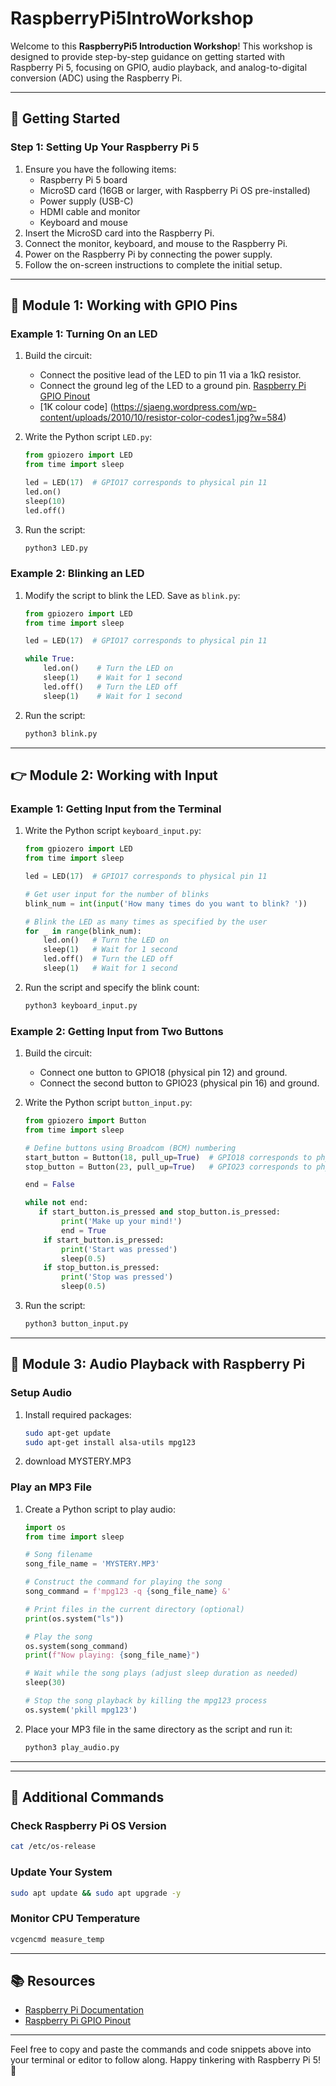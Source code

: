 # RaspberryPi5IntroWorkshop

Welcome to this **RaspberryPi5 Introduction Workshop**! This workshop is designed to provide step-by-step guidance on getting started with Raspberry Pi 5, focusing on GPIO, audio playback, and analog-to-digital conversion (ADC) using the Raspberry Pi.

---

## 🚀 Getting Started

### Step 1: Setting Up Your Raspberry Pi 5
1. Ensure you have the following items:
   - Raspberry Pi 5 board
   - MicroSD card (16GB or larger, with Raspberry Pi OS pre-installed)
   - Power supply (USB-C)
   - HDMI cable and monitor
   - Keyboard and mouse
2. Insert the MicroSD card into the Raspberry Pi.
3. Connect the monitor, keyboard, and mouse to the Raspberry Pi.
4. Power on the Raspberry Pi by connecting the power supply.
5. Follow the on-screen instructions to complete the initial setup.

---

## 🌿 Module 1: Working with GPIO Pins

### Example 1: Turning On an LED
1. Build the circuit:
   - Connect the positive lead of the LED to pin 11 via a 1kΩ resistor.
   - Connect the ground leg of the LED to a ground pin.
     [Raspberry Pi GPIO Pinout](https://pinout.xyz/)
   - [1K colour code] (https://sjaeng.wordpress.com/wp-content/uploads/2010/10/resistor-color-codes1.jpg?w=584)

2. Write the Python script `LED.py`:
   ```python
   from gpiozero import LED
   from time import sleep
   
   led = LED(17)  # GPIO17 corresponds to physical pin 11
   led.on()
   sleep(10)
   led.off()
   ```
3. Run the script:
   ```bash
   python3 LED.py
   ```

### Example 2: Blinking an LED
1. Modify the script to blink the LED. Save as `blink.py`:
   ```python
   from gpiozero import LED
   from time import sleep
   
   led = LED(17)  # GPIO17 corresponds to physical pin 11
   
   while True:
       led.on()    # Turn the LED on
       sleep(1)    # Wait for 1 second
       led.off()   # Turn the LED off
       sleep(1)    # Wait for 1 second
   ```
2. Run the script:
   ```bash
   python3 blink.py
   ```

---

## 👉 Module 2: Working with Input

### Example 1: Getting Input from the Terminal
1. Write the Python script `keyboard_input.py`:
   ```python
   from gpiozero import LED
   from time import sleep

   led = LED(17)  # GPIO17 corresponds to physical pin 11

   # Get user input for the number of blinks
   blink_num = int(input('How many times do you want to blink? '))

   # Blink the LED as many times as specified by the user
   for _ in range(blink_num):
       led.on()   # Turn the LED on
       sleep(1)   # Wait for 1 second
       led.off()  # Turn the LED off
       sleep(1)   # Wait for 1 second
   ```
2. Run the script and specify the blink count:
   ```bash
   python3 keyboard_input.py
   ```

### Example 2: Getting Input from Two Buttons
1. Build the circuit:
   - Connect one button to GPIO18 (physical pin 12) and ground.
   - Connect the second button to GPIO23 (physical pin 16) and ground.

2. Write the Python script `button_input.py`:
   ```python
   from gpiozero import Button
   from time import sleep
   
   # Define buttons using Broadcom (BCM) numbering
   start_button = Button(18, pull_up=True)  # GPIO18 corresponds to physical pin 12
   stop_button = Button(23, pull_up=True)   # GPIO23 corresponds to physical pin 16
   
   end = False
   
   while not end:
      if start_button.is_pressed and stop_button.is_pressed:
           print('Make up your mind!')
           end = True
       if start_button.is_pressed:
           print('Start was pressed')
           sleep(0.5)
       if stop_button.is_pressed:
           print('Stop was pressed')
           sleep(0.5)
   ```
3. Run the script:
   ```bash
   python3 button_input.py
   ```

---

## 🎵 Module 3: Audio Playback with Raspberry Pi

### Setup Audio
1. Install required packages:
   ```bash
   sudo apt-get update
   sudo apt-get install alsa-utils mpg123
   ```
2. download MYSTERY.MP3

   
### Play an MP3 File
1. Create a Python script to play audio:
   ```python
   import os
   from time import sleep
   
   # Song filename
   song_file_name = 'MYSTERY.MP3'
   
   # Construct the command for playing the song
   song_command = f'mpg123 -q {song_file_name} &'
   
   # Print files in the current directory (optional)
   print(os.system("ls"))
   
   # Play the song
   os.system(song_command)
   print(f"Now playing: {song_file_name}")
   
   # Wait while the song plays (adjust sleep duration as needed)
   sleep(30)
   
   # Stop the song playback by killing the mpg123 process
   os.system('pkill mpg123')
   ```
2. Place your MP3 file in the same directory as the script and run it:
   ```bash
   python3 play_audio.py
   ```

---
---

## 🔧 Additional Commands

### Check Raspberry Pi OS Version
```bash
cat /etc/os-release
```

### Update Your System
```bash
sudo apt update && sudo apt upgrade -y
```

### Monitor CPU Temperature
```bash
vcgencmd measure_temp
```

---

## 📚 Resources

- [Raspberry Pi Documentation](https://www.raspberrypi.com/documentation/)
- [Raspberry Pi GPIO Pinout](https://pinout.xyz/)

---

Feel free to copy and paste the commands and code snippets above into your terminal or editor to follow along. Happy tinkering with Raspberry Pi 5! 🤖


